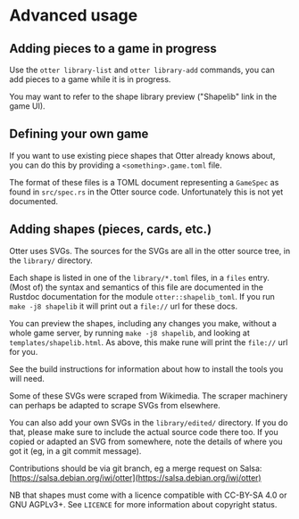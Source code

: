 Advanced usage
==============

Adding pieces to a game in progress
-----------------------------------

Use the `otter library-list` and `otter library-add` commands, you can
add pieces to a game while it is in progress.

You may want to refer to the shape library preview ("Shapelib" link in
the game UI).


Defining your own game
----------------------

If you want to use existing piece shapes that Otter already knows
about, you can do this by providing a `<something>.game.toml` file.

The format of these files is a TOML document representing a `GameSpec`
as found in `src/spec.rs` in the Otter source code.  Unfortunately
this is not yet documented.


Adding shapes (pieces, cards, etc.)
-----------------------------------

Otter uses SVGs.  The sources for the SVGs are all in the otter source
tree, in the `library/` directory.

Each shape is listed in one of the `library/*.toml` files, in a
`files` entry.  (Most of) the syntax and semantics of this file are
documented in the Rustdoc documentation for the module
`otter::shapelib_toml`.  If you run `make -j8 shapelib` it will print
out a `file://` url for these docs.

You can preview the shapes, including any changes you make, without a
whole game server, by running `make -j8 shapelib`, and looking at
`templates/shapelib.html`.  As above, this make rune will print the
`file://` url for you.

See the build instructions for information about how to install the
tools you will need.

Some of these SVGs were scraped from Wikimedia.  The scraper machinery
can perhaps be adapted to scrape SVGs from elsewhere.

You can also add your own SVGs in the `library/edited/` directory.  If
you do that, please make sure to include the actual source code there
too.  If you copied or adapted an SVG from somewhere, note the details
of where you got it (eg, in a git commit message).

Contributions should be via git branch, eg a merge request on Salsa:
[https://salsa.debian.org/iwj/otter](https://salsa.debian.org/iwj/otter)

NB that shapes must come with a licence compatible with CC-BY-SA 4.0
or GNU AGPLv3+.  See `LICENCE` for more information about copyright status.

